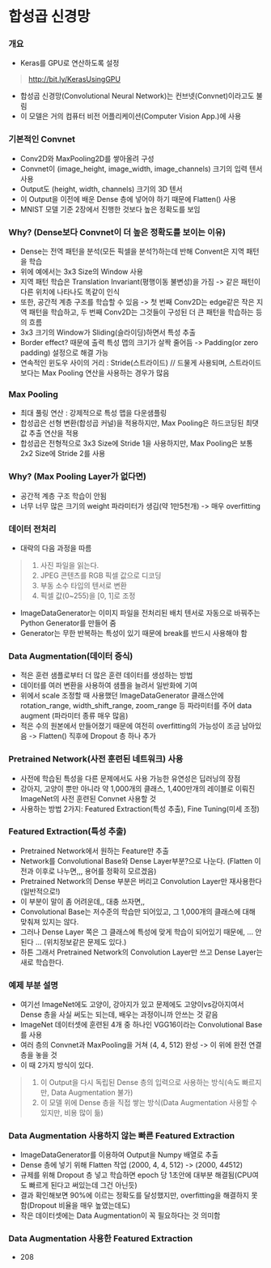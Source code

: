 # 합성곱 신경망

### 개요
* Keras를 GPU로 연산하도록 설정
> http://bit.ly/KerasUsingGPU
* 합성곱 신경망(Convolutional Neural Network)는 컨브넷(Convnet)이라고도 불림
* 이 모델은 거의 컴퓨터 비전 어플리케이션(Computer Vision App.)에 사용

### 기본적인 Convnet
* Conv2D와 MaxPooling2D를 쌓아올려 구성
* Convnet이 (image_height, image_width, image_channels) 크기의 입력 텐서 사용
* Output도 (height, width, channels) 크기의 3D 텐서
* 이 Output을 이전에 배운 Dense 층에 넣어야 하기 때문에 Flatten() 사용
* MNIST 모델 기준 2장에서 진행한 것보다 높은 정확도를 보임

### Why? (Dense보다 Convnet이 더 높은 정확도를 보이는 이유)
* Dense는 전역 패턴을 분석(모든 픽셀을 분석?)하는데 반해 Convent은 지역 패턴을 학습
* 위에 예에서는 3x3 Size의 Window 사용
* 지역 패턴 학습은 Translation Invariant(평행이동 불변성)을 가짐 -> 같은 패턴이 다른 위치에 나타나도 똑같이 인식
* 또한, 공간적 계층 구조를 학습할 수 있음 -> 첫 번째 Conv2D는 edge같은 작은 지역 패턴을 학습하고, 두 번째 Conv2D는 그것들이 구성된 더 큰 패턴을 학습하는 등의 흐름
* 3x3 크기의 Window가 Sliding(슬라이딩)하면서 특성 추출
* Border effect? 때문에 출력 특성 맵의 크기가 살짝 줄어듬 -> Padding(or zero padding) 설정으로 해결 가능
* 연속적인 윈도우 사이의 거리 : Stride(스트라이드)  // 드물게 사용되며, 스트라이드보다는 Max Pooling 연산을 사용하는 경우가 많음

### Max Pooling
* 최대 풀링 연산 : 강제적으로 특성 맵을 다운샘플링
* 합성곱은 선형 변환(합성곱 커널)을 적용하지만, Max Pooling은 하드코딩된 최댓값 추출 연산을 적용
* 합성곱은 전형적으로 3x3 Size에 Stride 1을 사용하지만, Max Pooling은 보통 2x2 Size에 Stride 2를 사용

### Why? (Max Pooling Layer가 없다면)
* 공간적 계층 구조 학습이 안됨
* 너무 너무 많은 크기의 weight 파라미터가 생김(약 1만5천개) -> 매우 overfitting

### 데이터 전처리
* 대략의 다음 과정을 따름
> 1. 사진 파일을 읽는다.
> 2. JPEG 콘텐츠를 RGB 픽셀 값으로 디코딩
> 3. 부동 소수 타입의 텐서로 변환
> 4. 픽셀 값(0~255)을 [0, 1]로 조정
* ImageDataGenerator는 이미지 파일을 전처리된 배치 텐서로 자동으로 바꿔주는 Python Generator를 만들어 줌
* Generator는 무한 반복하는 특성이 있기 때문에 break를 반드시 사용해야 함

### Data Augmentation(데이터 증식)
* 적은 훈련 샘플로부터 더 많은 훈련 데이터를 생성하는 방법
* 데이터를 여러 변환을 사용하여 샘플을 늘려서 일반화에 기여
* 위에서 scale 조정할 때 사용했던 ImageDataGenerator 클래스안에 rotation_range, width_shift_range, zoom_range 등 파라미터를 주어 data augment (파라미터 종류 매우 많음)
* 적은 수의 원본에서 만들어졌기 때문에 여전히 overfitting의 가능성이 조금 남아있음 -> Flatten() 직후에 Dropout 층 하나 추가

### Pretrained Network(사전 훈련된 네트워크) 사용
* 사전에 학습된 특성을 다른 문제에서도 사용 가능한 유연성은 딥러닝의 장점
* 강아지, 고양이 뿐만 아니라 약 1,000개의 클래스, 1,400만개의 레이블로 이뤄진 ImageNet의 사전 훈련된 Convnet 사용할 것
* 사용하는 방법 2가지: Featured Extraction(특성 추출), Fine Tuning(미세 조정)

### Featured Extraction(특성 추출)
* Pretrained Network에서 원하는 Feature만 추출
* Network를 Convolutional Base와 Dense Layer부분?으로 나눈다. (Flatten 이전과 이후로 나누면,,, 용어를 정확히 모르겠음)
* Pretrained Network의 Dense 부분은 버리고 Convolution Layer만 재사용한다 (일반적으로!)
* 이 부분이 말이 좀 어려운데,, 대충 쓰자면,,
* Convolutional Base는 저수준의 학습만 되어있고, 그 1,000개의 클래스에 대해 맞춰져 있지는 않다.
* 그러나 Dense Layer 쪽은 그 클래스에 특성에 맞게 학습이 되어있기 때문에, ... 안된다 ... (위치정보같은 문제도 있다.)
* 하튼 그래서 Pretrained Network의 Convolution Layer만 쓰고 Dense Layer는 새로 학습한다.

### 예제 부분 설명
* 여기선 ImageNet에도 고양이, 강아지가 있고 문제에도 고양이vs강아지여서 Dense 층을 사실 써도는 되는데, 배우는 과정이니까 안쓰는 것 같음
* ImageNet 데이터셋에 훈련된 4개 중 하나인 VGG16이라는 Convolutional Base를 사용
* 여러 층의 Convnet과 MaxPooling을 거쳐 (4, 4, 512) 완성 -> 이 위에 완전 연결 층을 놓을 것
* 이 때 2가지 방식이 있다.
> 1. 이 Output을 다시 독립된 Dense 층의 입력으로 사용하는 방식(속도 빠르지만, Data Augmentation 불가)
> 2. 이 모델 위에 Dense 층을 직접 쌓는 방식(Data Augmentation 사용할 수 있지만, 비용 많이 듦)

### Data Augmentation 사용하지 않는 빠른 Featured Extraction
* ImageDataGenerator를 이용하여 Output을 Numpy 배열로 추출
* Dense 층에 넣기 위해 Flatten 작업 (2000, 4, 4, 512) -> (2000, 4*4*512)
* 규제를 위해 Dropout 층 넣고 학습하면 epoch 당 1초안에 대부분 해결됨(CPU여도 빠르게 된다고 써있는데 그건 아닌듯)
* 결과 확인해보면 90%에 이르는 정확도를 달성했지만, overfitting을 해결하지 못함(Dropout 비율을 매우 높였는데도)
* 작은 데이터셋에는 Data Augmentation이 꼭 필요하다는 것 의미함

### Data Augmentation 사용한 Featured Extraction
* 208
